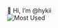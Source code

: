 👋 Hi, I’m @hykii<br>
![Most Used](https://github-readme-stats.vercel.app/api/top-langs/?username=hykii&hide_border=true&custom_title=Languages&bg_color=0d1117&theme=dracula)


<!---
hykii/hykii is a ✨ special ✨ repository because its `README.md` (this file) appears on your GitHub profile.
You can click the Preview link to take a look at your changes.
--->
